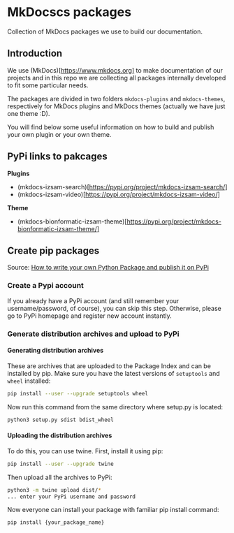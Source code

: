# MkDocscs packages

Collection of MkDocs packages we use to build our documentation.

## Introduction

We use (MkDocs)[https://www.mkdocs.org] to make documentation of our projects and in this repo we are collecting all packages internally developed to fit some particular needs.

The packages are divided in two folders `mkdocs-plugins` and `mkdocs-themes`, respectively for MkDocs plugins and MkDocs themes (actually we have just one theme :D).

You will find below some useful information on how to build and publish your own plugin or your own theme.

## PyPi links to pakcages

**Plugins**

* (mkdocs-izsam-search)[https://pypi.org/project/mkdocs-izsam-search/]
* (mkdocs-izsam-video)[https://pypi.org/project/mkdocs-izsam-video/]

**Theme**

* (mkdocs-bionformatic-izsam-theme)[https://pypi.org/project/mkdocs-bionformatic-izsam-theme/]

## Create pip packages

Source: [How to write your own Python Package and publish it on PyPi](https://thucnc.medium.com/how-to-publish-your-own-python-package-to-pypi-4318868210f9)

### Create a Pypi account

If you already have a PyPi account (and still remember your username/password, of course), you can skip this step. Otherwise, please go to PyPi homepage and register new account instantly.

### Generate distribution archives and upload to PyPi

#### Generating distribution archives

These are archives that are uploaded to the Package Index and can be installed by pip.
Make sure you have the latest versions of `setuptools` and `wheel` installed:

```bash
pip install --user --upgrade setuptools wheel
```
Now run this command from the same directory where setup.py is located:

```bash
python3 setup.py sdist bdist_wheel
```

#### Uploading the distribution archives

To do this, you can use twine. First, install it using pip:

```bash
pip install --user --upgrade twine
```

Then upload all the archives to PyPi:

```bash
python3 -m twine upload dist/*
... enter your PyPi username and password
```

Now everyone can install your package with familiar pip install command:

```bash
pip install {your_package_name}
```
